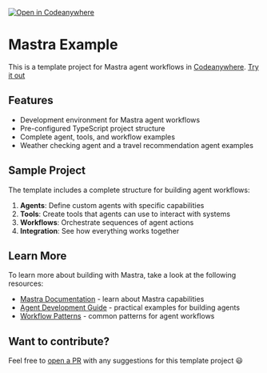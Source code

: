 [![Open in Codeanywhere](https://codeanywhere.com/img/open-in-codeanywhere-btn.svg)](https://app.codeanywhere.com/#https://github.com/Codeanywhere-Templates/mastra)

# Mastra Example

This is a template project for Mastra agent workflows in [Codeanywhere](https://codeanywhere.com/).
[Try it out](https://app.codeanywhere.com/#https://github.com/Codeanywhere-Templates/mastra)

## Features

- Development environment for Mastra agent workflows
- Pre-configured TypeScript project structure
- Complete agent, tools, and workflow examples
- Weather checking agent and a travel recommendation agent examples

## Sample Project

The template includes a complete structure for building agent workflows:

1. **Agents**: Define custom agents with specific capabilities
2. **Tools**: Create tools that agents can use to interact with systems
3. **Workflows**: Orchestrate sequences of agent actions
4. **Integration**: See how everything works together

## Learn More

To learn more about building with Mastra, take a look at the following resources:

- [Mastra Documentation](https://mastra.ai/docs) - learn about Mastra capabilities
- [Agent Development Guide](https://mastra.ai/docs/agents/overview) - practical examples for building agents
- [Workflow Patterns](https://mastra.ai/docs/workflows/overview) - common patterns for agent workflows

## Want to contribute?

Feel free to [open a PR](https://github.com/Codeanywhere-Templates/mastra) with any suggestions for this template project 😃
